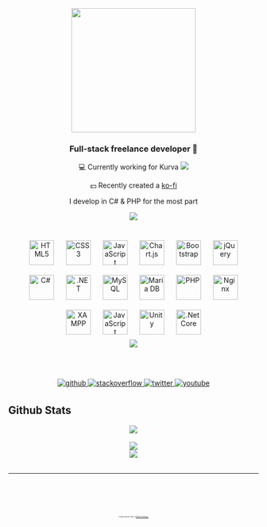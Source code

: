 <div align="center">
<img src="https://cdn.discordapp.com/banners/131602100332396544/6eed2bec9aaf85a331252029eee7bfdd.webp?size=1024" align="center" style="height: 250px" />
</div>  

### <div align="center">Full-stack freelance developer 🚀</div>

<div align="center">

💻 Currently working for
Kurva <a href="https://discord.com/invite/kurva"><img src="https://discordapp.com/api/guilds/1138654087118868552/widget.png?style=shield"></a>

💵 Recently created a <a href="https://ko-fi.com/x3rtdev">ko-fi</a>

I develop in C# & PHP for the most part
</div>  
<p align="center">
  <a href="https://discord.com/invite/kurva">
    <img src="https://discordapp.com/api/guilds/1138654087118868552/widget.png?style=banner2">
  </a>
</p>

##         

<div align="center">  
<a href="https://en.wikipedia.org/wiki/HTML5" target="_blank"><img style="margin: 10px" src="https://profilinator.rishav.dev/skills-assets/html5-original-wordmark.svg" alt="HTML5" height="50" /></a>  
<a href="https://www.w3schools.com/css/" target="_blank"><img style="margin: 10px" src="https://profilinator.rishav.dev/skills-assets/css3-original-wordmark.svg" alt="CSS3" height="50" /></a>  
<a href="https://www.javascript.com/" target="_blank"><img style="margin: 10px" src="https://profilinator.rishav.dev/skills-assets/javascript-original.svg" alt="JavaScript" height="50" /></a>  
<a href="https://www.chartjs.org/" target="_blank"><img style="margin: 10px" src="https://profilinator.rishav.dev/skills-assets/logo-title.svg" alt="Chart.js" height="50" /></a>  
<a href="https://getbootstrap.com/docs/3.4/javascript/" target="_blank"><img style="margin: 10px" src="https://profilinator.rishav.dev/skills-assets/bootstrap-plain.svg" alt="Bootstrap" height="50" /></a>  
<a href="https://jquery.com/" target="_blank"><img style="margin: 10px" src="https://profilinator.rishav.dev/skills-assets/jquery.png" alt="jQuery" height="50" /></a>  
</div>


<div align="center">  
<a href="https://docs.microsoft.com/en-us/dotnet/csharp/" target="_blank"><img style="margin: 10px" src="https://profilinator.rishav.dev/skills-assets/csharp-original.svg" alt="C#" height="50" /></a>  
<a href="https://dotnet.microsoft.com/download/dotnet-framework" target="_blank"><img style="margin: 10px" src="https://profilinator.rishav.dev/skills-assets/dot-net-original-wordmark.svg" alt=".NET" height="50" /></a>  
<a href="https://www.mysql.com/" target="_blank"><img style="margin: 10px" src="https://profilinator.rishav.dev/skills-assets/mysql-original-wordmark.svg" alt="MySQL" height="50" /></a>  
<a href="https://mariadb.org/" target="_blank"><img style="margin: 10px" src="https://profilinator.rishav.dev/skills-assets/mariadb.png" alt="Maria DB" height="50" /></a>  
<a href="https://www.php.net/" target="_blank"><img style="margin: 10px" src="https://profilinator.rishav.dev/skills-assets/php-original.svg" alt="PHP" height="50" /></a>  
<a href="https://www.nginx.com/" target="_blank"><img style="margin: 10px" src="https://profilinator.rishav.dev/skills-assets/nginx-original.svg" alt="Nginx" height="50" /></a>  
<a href="https://www.apachefriends.org/" target="_blank"><img style="margin: 10px" src="https://profilinator.rishav.dev/skills-assets/xampp.png" alt="XAMPP" height="50" /></a>  
<a href="https://www.javascript.com/" target="_blank"><img style="margin: 10px" src="https://profilinator.rishav.dev/skills-assets/javascript-original.svg" alt="JavaScript" height="50" /></a>  
<a href="https://unity.com/" target="_blank"><img style="margin: 10px" src="https://profilinator.rishav.dev/skills-assets/unity.png" alt="Unity" height="50" /></a>  
<a href="https://dotnet.microsoft.com/download" target="_blank"><img style="margin: 10px" src="https://profilinator.rishav.dev/skills-assets/dotnetcore.png" alt=".Net Core" height="50" /></a>  
  
<div align="center">
  <img src="https://github-readme-stats.vercel.app/api/top-langs/?username=x3rt&layout=compact&theme=dark">
</div>

</div>


<br/>  

##         

<br/>  
<div align="center">
<a href="https://github.com/x3rt" target="_blank">
<img src=https://img.shields.io/badge/github-%2324292e.svg?&style=for-the-badge&logo=github&logoColor=white alt=github style="margin-bottom: 5px;" />
</a>
<a href="https://stackoverflow.com/users/x3rt" target="_blank">
<img src=https://img.shields.io/badge/stackoverflow-%23F28032.svg?&style=for-the-badge&logo=stackoverflow&logoColor=white alt=stackoverflow style="margin-bottom: 5px;" />
</a>
<a href="https://twitter.com/x3rttv" target="_blank">
<img src=https://img.shields.io/badge/twitter-%2300acee.svg?&style=for-the-badge&logo=twitter&logoColor=white alt=twitter style="margin-bottom: 5px;" />
</a>
<a href="https://www.youtube.com/user/x3rtt" target="_blank">
<img src=https://img.shields.io/badge/youtube-%23EE4831.svg?&style=for-the-badge&logo=youtube&logoColor=white alt=youtube style="margin-bottom: 5px;" />
</a>  
</div>  



## Github Stats

<div align="center">
  <img src="https://github-readme-stats.vercel.app/api?username=x3rt&show_icons=true&count_private=true&hide_border=true&theme=dark&hide=stars" align="center" />
</div>  

<br/>  

<div align="center">
<img src="https://komarev.com/ghpvc/?username=x3rt&&style=flat-square" align="center" />
</div>  

<div align="center">
  <a href="https://ko-fi.com/x3rtdev" target="_blank" style="display: inline-block;">
    <img src="https://ko-fi.com/img/githubbutton_sm.svg" align="center">
  </a>
</div>
<br />

----

<br/>  
<br/>  
<br/>  
<br/>  
<div align="center">
  <p style="font-size: 3px">Created with the help of <a href="https://profilinator.rishav.dev/" target="_blank">Github Profilinator</a></p>
</div>
